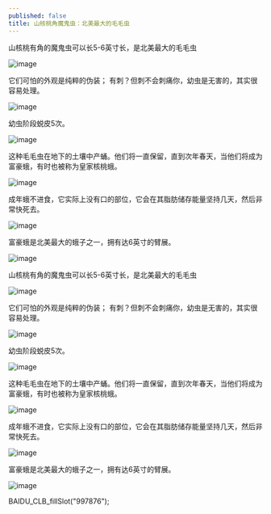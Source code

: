 ```yaml
---
published: false
title: 山核桃角魔鬼虫：北美最大的毛毛虫
---
```


 山核桃有角的魔鬼虫可以长5-6英寸长，是北美最大的毛毛虫 

![image](http://file.kanxinqi.com/image/2015/0831/1441003776.jpg)

 它们可怕的外观是纯粹的伪装； 有刺？但刺不会刺痛你，幼虫是无害的，其实很容易处理。 

![image](http://file.kanxinqi.com/image/2015/0831/1441003777.jpg)

 幼虫阶段蜕皮5次。 

![image](http://file.kanxinqi.com/image/2015/0831/1441003778.jpg)

 这种毛毛虫在地下的土壤中产蛹。他们将一直保留，直到次年春天，当他们将成为富豪蛾，有时也被称为皇家核桃蛾。 

![image](http://file.kanxinqi.com/image/2015/0831/1441003779.jpg)

 成年蛾不进食，它实际上没有口的部位，它会在其脂肪储存能量坚持几天，然后非常快死去。 

![image](http://file.kanxinqi.com/image/2015/0831/1441003780.jpg)

 富豪蛾是北美最大的蛾子之一，拥有达6英寸的臂展。 

![image](http://file.kanxinqi.com/image/2015/0831/1441003781.jpg)

 山核桃有角的魔鬼虫可以长5-6英寸长，是北美最大的毛毛虫 

![image](http://file.kanxinqi.com/image/2015/0831/1441003776.jpg)

 它们可怕的外观是纯粹的伪装； 有刺？但刺不会刺痛你，幼虫是无害的，其实很容易处理。 

![image](http://file.kanxinqi.com/image/2015/0831/1441003777.jpg)

 幼虫阶段蜕皮5次。 

![image](http://file.kanxinqi.com/image/2015/0831/1441003778.jpg)

 这种毛毛虫在地下的土壤中产蛹。他们将一直保留，直到次年春天，当他们将成为富豪蛾，有时也被称为皇家核桃蛾。 

![image](http://file.kanxinqi.com/image/2015/0831/1441003779.jpg)

 成年蛾不进食，它实际上没有口的部位，它会在其脂肪储存能量坚持几天，然后非常快死去。 

![image](http://file.kanxinqi.com/image/2015/0831/1441003780.jpg)

 富豪蛾是北美最大的蛾子之一，拥有达6英寸的臂展。 

![image](http://file.kanxinqi.com/image/2015/0831/1441003781.jpg)

BAIDU_CLB_fillSlot("997876");
